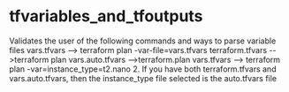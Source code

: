 # tfvariables_and_tfoutputs
Validates the user of the following commands and ways to parse variable files
  vars.tfvars --> terraform plan -var-file=vars.tfvars
  terraform.tfvars -->terraform plan
  vars.auto.tfvars -->terraform.plan
  vars.tfvars --> terraform plan -var=instance_type=t2.nano
2. If you have both terraform.tfvars and vars.auto.tfvars, then the instance_type file selected is the auto.tfvars file
